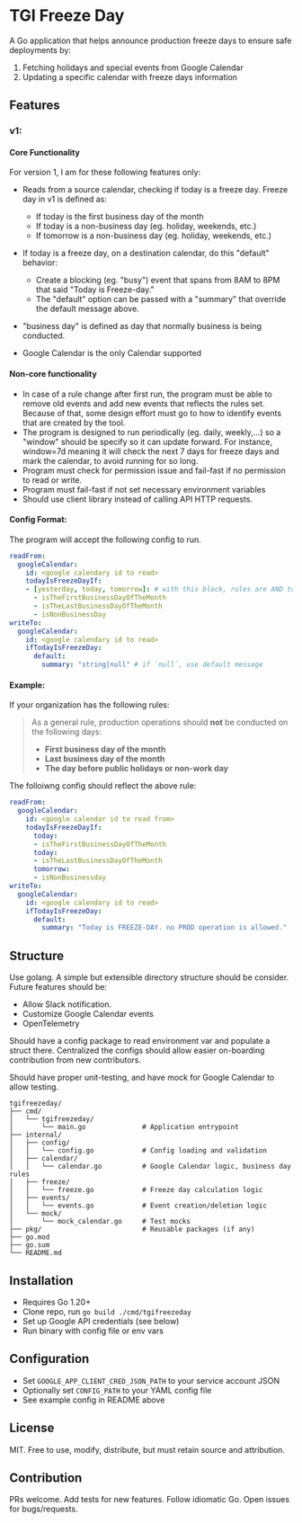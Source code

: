 # TGI Freeze Day

A Go application that helps announce production freeze days to ensure safe deployments by:

1. Fetching holidays and special events from Google Calendar
2. Updating a specific calendar with freeze days information

## Features

### v1:

#### Core Functionality

For version 1, I am for these following features only:
- Reads from a source calendar, checking if today is a freeze day. Freeze day in v1 is defined as:
  - If today is the first business day of the month
  - If today is a non-business day (eg. holiday, weekends, etc.)
  - If tomorrow is a non-business day (eg. holiday, weekends, etc.)
- If today is a freeze day, on a destination calendar, do this "default" behavior:
  - Create a blocking (eg. "busy") event that spans from 8AM to 8PM that said "Today is Freeze-day."
  - The "default" option can be passed with a "summary" that override the default message above.

- "business day" is defined as day that normally business is being conducted.
- Google Calendar is the only Calendar supported

#### Non-core functionality

- In case of a rule change after first run, the program must be able to remove old events and add new events that reflects the rules set. Because of that, some design effort must go to how to identify events that are created by the tool.
- The program is designed to run periodically (eg. daily, weekly,...) so a "window" should be specify so it can update forward. For instance, window=7d meaning it will check the next 7 days for freeze days and mark the calendar, to avoid running for so long.
- Program must check for permission issue and fail-fast if no permission to read or write.
- Program must fail-fast if not set necessary environment variables
- Should use client library instead of calling API HTTP requests.

#### Config Format:

The program will accept the following config to run.

```yaml
readFrom:
  googleCalendar:
    id: <google calendary id to read>
    todayIsFreezeDayIf:
    - [yesterday, today, tomorrow]: # with this block, rules are AND together. To do OR, specify multiple items with same key.
      - isTheFirstBusinessDayOfTheMonth
      - isTheLastBusinessDayOfTheMonth
      - isNonBusinessDay
writeTo:
  googleCalendar:
    id: <google calendary id to read>
    ifTodayIsFreezeDay:
      default:
        summary: "string|null" # if `null`, use default message
```

#### Example:

If your organization has the following rules:

> As a general rule, production operations should **not** be conducted on the following days:
> - **First business day of the month**
> - **Last business day of the month**
> - **The day before public holidays or non-work day**

The folloiwng config should reflect the above rule:

```yaml
readFrom:
  googleCalendar:
    id: <google calendar id to read from>
    todayIsFreezeDayIf:
      today:
      - isTheFirstBusinessDayOfTheMonth
      today:
      - isTheLastBusinessDayOfTheMonth
      tomorrow:
      - isNonBusinessday
writeTo:
  googleCalendar:
    id: <google calendary id to read>
    ifTodayIsFreezeDay:
      default:
        summary: "Today is FREEZE-DAY. no PROD operation is allowed."
```

## Structure

Use golang. A simple but extensible directory structure should be consider. Future features should be:
- Allow Slack notification.
- Customize Google Calendar events
- OpenTelemetry

Should have a config package to read environment var and populate a struct there. Centralized the configs should allow easier on-boarding contribution from new contributors.

Should have proper unit-testing, and have mock for Google Calendar to allow testing.

```
tgifreezeday/
├── cmd/
│   └── tgifreezeday/
│       └── main.go              # Application entrypoint
├── internal/
│   ├── config/
│   │   └── config.go            # Config loading and validation
│   ├── calendar/
│   │   └── calendar.go          # Google Calendar logic, business day rules
│   ├── freeze/
│   │   └── freeze.go            # Freeze day calculation logic
│   ├── events/
│   │   └── events.go            # Event creation/deletion logic
│   └── mock/
│       └── mock_calendar.go     # Test mocks
├── pkg/                         # Reusable packages (if any)
├── go.mod
├── go.sum
└── README.md
```

## Installation

- Requires Go 1.20+
- Clone repo, run `go build ./cmd/tgifreezeday`
- Set up Google API credentials (see below)
- Run binary with config file or env vars

## Configuration

- Set `GOOGLE_APP_CLIENT_CRED_JSON_PATH` to your service account JSON
- Optionally set `CONFIG_PATH` to your YAML config file
- See example config in README above

## License

MIT. Free to use, modify, distribute, but must retain source and attribution.

## Contribution

PRs welcome. Add tests for new features. Follow idiomatic Go. Open issues for bugs/requests.